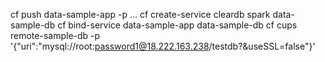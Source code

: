 cf push data-sample-app -p ...
cf create-service cleardb spark data-sample-db
cf bind-service data-sample-app data-sample-db
cf cups remote-sample-db -p '{"uri":"mysql://root:password1@18.222.163.238/testdb?&useSSL=false"}'
